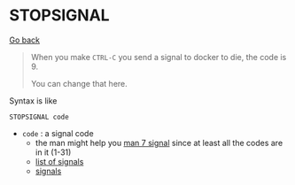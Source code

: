 # STOPSIGNAL

[Go back](..)

> When you make ``CTRL-C`` you send
> a signal to docker to die, the code is 9.
> 
> You can change that here.

Syntax is like

```none
STOPSIGNAL code
```

* ``code`` : a signal code
    * the man
      might help you 
      [man 7 signal](https://www.man7.org/linux/man-pages/man7/signal.7.html)
      since at least all the codes are in it (1-31)
    * [list of signals](https://unix.stackexchange.com/questions/317492/list-of-kill-signals)
    * [signals](https://unix.stackexchange.com/questions/6332/what-causes-various-signals-to-be-sent)